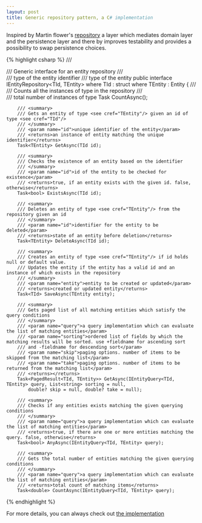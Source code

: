```yaml
---
layout: post
title: Generic repository pattern, a C# implementation
---
```


Inspired by Martin flower's [repository](http://martinfowler.com/eaaCatalog/repository.html) a layer which mediates domain layer and the persistence 
layer and there by improves testability and provides a possibility to swap persistence choices.

{% highlight csharp %}
	/// <summary>
    /// Generic interface for an entity repository
    /// </summary>
    /// <typeparam name="TId">type of the entity identifier</typeparam>
    /// <typeparam name="TEntity">type of the entity</typeparam>
    public interface IEntityRepository<TId, TEntity> 
        where TId : struct 
        where TEntity : Entity<TId>
    {
        /// <summary>
        /// Counts all the instances of type <see cref="TEntity"/> in the repository
        /// </summary>
        /// <returns>total number of instances of type <see cref="TEntity"/></returns>
        Task<double> CountAsync();

        /// <summary>
        /// Gets an entity of type <see cref="TEntity"/> given an id of type <see cref="TId"/>
        /// </summary>
        /// <param name="id">unique identifier of the entity</param>
        /// <returns>an instance of entity matching the unique identifier</returns>
        Task<TEntity> GetAsync(TId id);

        /// <summary>
        /// Checks the existence of an entity based on the identifier
        /// </summary>
        /// <param name="id">id of the entity to be checked for existence</param>
        /// <returns>true, if an entity exists with the given id. false, otherwise</returns>
        Task<bool> ExistsAsync(TId id);

        /// <summary>
        /// Deletes an entity of type <see cref="TEntity"/> from the repository given an id
        /// </summary>
        /// <param name="id">identifier for the entity to be deleted</param>
        /// <returns>state of an entity before deletion</returns>
        Task<TEntity> DeleteAsync(TId id);

        /// <summary>
        /// Creates an entity of type <see cref="TEntity"/> if id holds null or default value.
        /// Updates the entity if the entity has a valid id and an instance of which exists in the repository
        /// </summary>
        /// <param name="entity">entity to be created or updated</param>
        /// <returns>created or updated entity</returns>
        Task<TId> SaveAsync(TEntity entity);

        /// <summary>
        /// Gets paged list of all matching entities which satisfy the query conditions
        /// </summary>
        /// <param name="query">a query implementation which can evaluate the list of matching entities</param>
        /// <param name="sorting">ordered list of fields by which the matching results will be sorted. use +fieldname for ascending sort
        /// and -fieldname for descending sort</param>
        /// <param name="skip">paging options. number of items to be skipped from the matching list</param>
        /// <param name="take">paging options. number of items to be returned from the matching list</param>
        /// <returns></returns>
        Task<PagedResult<TId, TEntity>> GetAsync(IEntityQuery<TId, TEntity> query, List<string> sorting = null,
            double? skip = null, double? take = null);

        /// <summary>
        /// Checks if any entities exists matching the given querying conditions
        /// </summary>
        /// <param name="query">a query implementation which can evaluate the list of matching entities</param>
        /// <returns>true, if there are one or more entities matching the query. false, otherwise</returns>
        Task<bool> AnyAsync(IEntityQuery<TId, TEntity> query);

        /// <summary>
        /// Gets the total number of entities matching the given querying conditions
        /// </summary>
        /// <param name="query">a query implementation which can evaluate the list of matching entities</param>
        /// <returns>total count of matching items</returns>
        Task<double> CountAsync(IEntityQuery<TId, TEntity> query);
{% endhighlight %}

For more details, you can always check out [the implementation](https://github.com/lakshmanav/repository/)
